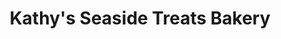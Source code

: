 ---
title: "Kathy's Seaside Treats Bakery"
url: /lee-on-the-solent/kathys-seaside-treats-bakery/
shop: bakery
---